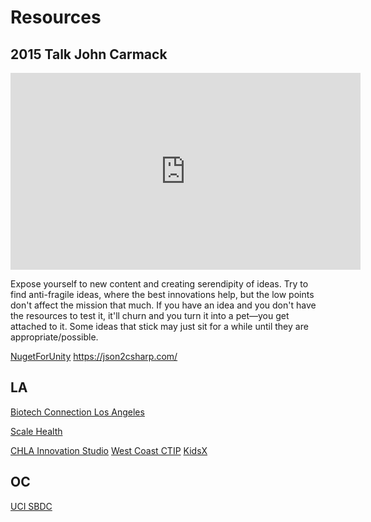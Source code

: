 # Resources

## 2015 Talk John Carmack
<iframe width="560" height="315" src="https://www.youtube-nocookie.com/embed/dSCBCk4xVa0" frameborder="0" allow="accelerometer; autoplay; clipboard-write; encrypted-media; gyroscope; picture-in-picture" allowfullscreen></iframe>

Expose yourself to new content and creating serendipity of ideas.
Try to find anti-fragile ideas, where the best innovations help, but the low points don't affect the mission that much.
If you have an idea and you don't have the resources to test it, it'll churn and you turn it into a pet—you get attached to it. Some ideas that stick may just sit for a while until they are appropriate/possible.

[NugetForUnity](https://github.com/GlitchEnzo/NuGetForUnity)
https://json2csharp.com/


## LA

[Biotech Connection Los Angeles](https://www.bc-la.org/)

[Scale Health](https://www.scalehealth.com/)

[CHLA Innovation Studio](https://chlainnovationstudio.com/)
[West Coast CTIP](https://www.westcoastctip.org/news)
[KidsX](https://www.kidsx.health/)

## OC

[UCI SBDC](https://innovation.uci.edu/sbdc/)
